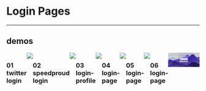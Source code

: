 # Login Pages
___

## demos


<div style="display:flex;">
  
### 01 twitter login
  <a href="https://github.com/alisharifyy/Html-Page/tree/main/Login-Pages/01-Twitter-Login">
  <img src="https://github.com/alisharifyy/Html-Page/blob/main/Login-Pages/01-Twitter-Login/img/twitter.png" width="100%">   
  </a>


### 02 speedproud login
 <a href="https://github.com/alisharifyy/Html-Page/tree/main/Login-Pages/02-SpeedProd-Login">
  <img src="https://github.com/alisharifyy/Html-Page/blob/main/Login-Pages/02-SpeedProd-Login/img/demo.png" width="100%" > 
  </a>

### 03 login-profile
  <a href="https://github.com/alisharifyy/Html-Page/tree/main/Login-Pages/03-login-Profile"> 
  <img src="https://github.com/alisharifyy/Html-Page/blob/main/Login-Pages/03-login-Profile/img/login.png" width="100%" >
  </a>

### 04  login-page
  <a href="https://github.com/alisharifyy/Html-Page/tree/main/Login-Pages/04-login_page"> 
  <img src="https://github.com/alisharifyy/Html-Page/blob/main/Login-Pages/04-login_page/img/demo.png" width="100%" >
  </a>

### 05 login-page
  <a href="https://github.com/alisharifyy/Html-Page/tree/main/Login-Pages/05-login-page"> 
  <img src="https://github.com/alisharifyy/Html-Page/blob/main/Login-Pages/05-login-page/img/demo.png" width="100%" >
  </a>

### 06 login-page
  <a href="https://github.com/alisharify7/Html-Page/tree/main/Login-Pages/06-login-page"> 
  <img src="https://github.com/alisharify7/Html-Page/blob/main/Login-Pages/06-login-page/media/demo.png" width="100%" >
  </a>




</div>
